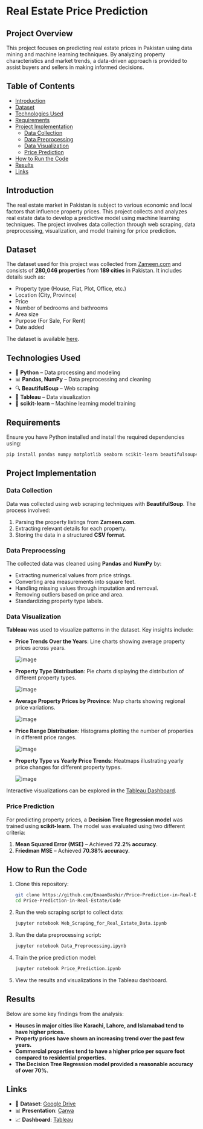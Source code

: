 # Real Estate Price Prediction

## Project Overview

This project focuses on predicting real estate prices in Pakistan using data mining and machine learning techniques. By analyzing property characteristics and market trends, a data-driven approach is provided to assist buyers and sellers in making informed decisions.

## Table of Contents

- [Introduction](#introduction)
- [Dataset](#dataset)
- [Technologies Used](#technologies-used)
- [Requirements](#requirements)
- [Project Implementation](#project-implementation)
  - [Data Collection](#data-collection)
  - [Data Preprocessing](#data-preprocessing)
  - [Data Visualization](#data-visualization)
  - [Price Prediction](#price-prediction)
- [How to Run the Code](#how-to-run-the-code)
- [Results](#results)
- [Links](#links)

## Introduction

The real estate market in Pakistan is subject to various economic and local factors that influence property prices. This project collects and analyzes real estate data to develop a predictive model using machine learning techniques. The project involves data collection through web scraping, data preprocessing, visualization, and model training for price prediction.

## Dataset

The dataset used for this project was collected from [Zameen.com](https://www.zameen.com/) and consists of **280,046 properties** from **189 cities** in Pakistan. It includes details such as:

- Property type (House, Flat, Plot, Office, etc.)
- Location (City, Province)
- Price
- Number of bedrooms and bathrooms
- Area size
- Purpose (For Sale, For Rent)
- Date added

The dataset is available [here](https://drive.google.com/drive/folders/1X7_zt9ZvbBDPhCFCiiodzy5waXKcwqrZ?usp=share_link).

## Technologies Used

- 🐍 **Python** – Data processing and modeling
- 📊 **Pandas, NumPy** – Data preprocessing and cleaning
- 🔍 **BeautifulSoup** – Web scraping
- 🎨 **Tableau** – Data visualization
- 🤖 **scikit-learn** – Machine learning model training

## Requirements

Ensure you have Python installed and install the required dependencies using:
```bash
pip install pandas numpy matplotlib seaborn scikit-learn beautifulsoup4
```

## Project Implementation

### Data Collection

Data was collected using web scraping techniques with **BeautifulSoup**. The process involved:

1. Parsing the property listings from **Zameen.com**.
2. Extracting relevant details for each property.
3. Storing the data in a structured **CSV format**.

### Data Preprocessing

The collected data was cleaned using **Pandas** and **NumPy** by:

- Extracting numerical values from price strings.
- Converting area measurements into square feet.
- Handling missing values through imputation and removal.
- Removing outliers based on price and area.
- Standardizing property type labels.

### Data Visualization

**Tableau** was used to visualize patterns in the dataset. Key insights include:

- **Price Trends Over the Years**: Line charts showing average property prices across years.
  
  ![image](https://github.com/user-attachments/assets/f3a9d14f-dc25-47b7-bf02-cfea8ef1f7a7)
- **Property Type Distribution**: Pie charts displaying the distribution of different property types.
  
  ![image](https://github.com/user-attachments/assets/9b0e8007-3051-466c-aa7a-7c82885e8626)
- **Average Property Prices by Province**: Map charts showing regional price variations.
  
  ![image](https://github.com/user-attachments/assets/1b1eb1b3-bf84-46dc-9e4b-4f16ff9926a5)
- **Price Range Distribution**: Histograms plotting the number of properties in different price ranges.
  
  ![image](https://github.com/user-attachments/assets/38635772-6b29-4694-91bc-e7ca2084b88f)
- **Property Type vs Yearly Price Trends**: Heatmaps illustrating yearly price changes for different property types.
  
  ![image](https://github.com/user-attachments/assets/a14102c7-20b5-483d-8c3e-edf744f85045)

Interactive visualizations can be explored in the [Tableau Dashboard](https://public.tableau.com/views/RealEstate_16720671945070/Dashboard1?language=en-US&display_count=n&origin=viz_share_link).

### Price Prediction

For predicting property prices, a **Decision Tree Regression model** was trained using **scikit-learn**. The model was evaluated using two different criteria:

1. **Mean Squared Error (MSE)** – Achieved **72.2% accuracy**.
2. **Friedman MSE** – Achieved **70.38% accuracy**.

## How to Run the Code

1. Clone this repository:
   ```bash
   git clone https://github.com/EmaanBashir/Price-Prediction-in-Real-Estate.git
   cd Price-Prediction-in-Real-Estate/Code
   ```
2. Run the web scraping script to collect data:
   ```bash
   jupyter notebook Web_Scraping_for_Real_Estate_Data.ipynb
   ```
3. Run the data preprocessing script:
   ```bash
   jupyter notebook Data_Preprocessing.ipynb
   ```
4. Train the price prediction model:
   ```bash
   jupyter notebook Price_Prediction.ipynb
   ```
5. View the results and visualizations in the Tableau dashboard.

## Results

Below are some key findings from the analysis:

- **Houses in major cities like Karachi, Lahore, and Islamabad tend to have higher prices.**
- **Property prices have shown an increasing trend over the past few years.**
- **Commercial properties tend to have a higher price per square foot compared to residential properties.**
- **The Decision Tree Regression model provided a reasonable accuracy of over 70%.**

## Links

- 📂 **Dataset**: [Google Drive](https://drive.google.com/drive/folders/1X7_zt9ZvbBDPhCFCiiodzy5waXKcwqrZ?usp=share_link)
- 📊 **Presentation**: [Canva](https://www.canva.com/design/DAFWDrfHGyA/sL_ZZprUQ_sg_YcBvnnbdw/edit?utm_content=DAFWDrfHGyA\&utm_campaign=designshare\&utm_medium=link2\&utm_source=sharebutton)
- 📈 **Dashboard**: [Tableau](https://public.tableau.com/views/RealEstate_16720671945070/Dashboard1?language=en-US&display_count=n&origin=viz_share_link)


